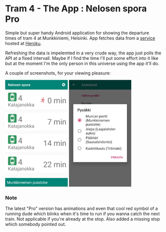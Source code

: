 # Tram 4 - The App : Nelosen spora Pro

Simple but super handy Android application for showing the departure times of tram 4 at Munkkiniemi, Helsinki. App fetches data from a [service](https://github.com/pimpbot9000/4-ratikka-service/) hosted at [Heroku](https://tram-4-service.herokuapp.com/api/alepa).

Refreshing the data is impelemted in a very crude way, the app just polls the API at a fixed intervall. Maybe if I find the time I'll put some effort into it like but at the moment I'm the only person in this universe using the app it'll do.

A couple of screenshots, for your viewing pleasure:

<img src="./screenshots/main_activity_pro.png" width="40%">

<img src="./screenshots/settings_pro.jpg" width="40%">

### Note

The latest "Pro" version has animations and even that cool red symbol of a running dude which blinks when it's time to run if you wanna catch the next train. Not applicable if you're already at the stop. Also added a missing stop which somebody pointed out.

